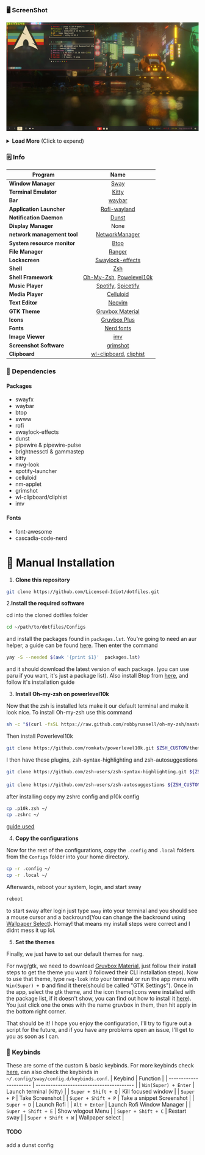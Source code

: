 ### 🖥️ ScreenShot

![](preview/1.png)


<details>
<summary><b>Load More</b> <span style="font-size:14px;">(Click to expend) </span> </summary>

![](preview/2.png)

![](preview/3.png)

![](preview/4.png)
</details>

### 🗒️ Info

|Program|Name|
| - | :--: |
|**Window Manager**|[Sway](https://github.com/WillPower3309/swayfx)|
|**Terminal Emulator**|[Kitty](https://github.com/kovidgoyal/kitty)|
|**Bar**|[waybar](https://github.com/Alexays/Waybar)|
|**Application Launcher**|[Rofi-wayland](https://github.com/lbonn/rofi)|
|**Notification Daemon**|[Dunst](https://github.com/dunst-project/dunst)|
|**Display Manager**|None|
|**network management tool**|[NetworkManager](https://networkmanager.dev/)|
|**System resource monitor**|[Btop](https://github.com/aristocratos/btop)|
|**File Manager**|[Ranger](https://github.com/ranger/ranger)|
|**Lockscreen**|[Swaylock-effects](https://github.com/mortie/swaylock-effects)|
|**Shell**|[Zsh](https://www.zsh.org/)|
|**Shell Framework**|[Oh-My-Zsh](https://github.com/ohmyzsh/ohmyzsh), [Powelevel10k](https://github.com/romkatv/powerlevel10k)|
|**Music Player**|[Spotify](https://github.com/kpcyrd/spotify-launcher), [Spicetify](https://spicetify.app/)|
|**Media Player**|[Celluloid](https://celluloid-player.github.io/)|
|**Text Editor**|[Neovim](https://github.com/neovim/neovim)|
|**GTK Theme**|[Gruvbox Material](https://github.com/Fausto-Korpsvart/Gruvbox-GTK-Theme)|
|**Icons**|[Gruvbox Plus](https://github.com/SylEleuth/gruvbox-plus-icon-pack)|
|**Fonts**|[Nerd fonts](https://github.com/ryanoasis/nerd-fonts)|
|**Image Viewer**|[imv](https://sr.ht/~exec64/imv/)|
|**Screenshot Software**|[grimshot](https://github.com/swaywm/sway/blob/master/contrib/grimshot)|
|**Clipboard**|[wl-clipboard](https://github.com/bugaevc/wl-clipboard), [cliphist](https://github.com/sentriz/cliphist)|

### 🔨 Dependencies
#### Packages
  - swayfx
  - waybar
  - btop
  - swww
  - rofi
  - swaylock-effects
  - dunst
  - pipewire & pipewire-pulse
  - brightnessctl & gammastep
  - kitty
  - nwg-look
  - spotify-launcher
  - celluloid
  - nm-applet
  - grimshot
  - wl-clipboard/cliphist
  - imv
#### Fonts
  - font-awesome
  - cascadia-code-nerd


# 🚀 Manual Installation
1. **Clone this repository**
```bash
git clone https://github.com/Licensed-Idiot/dotfiles.git
```

2.**Install the required software**

cd into the cloned dotfiles folder
```bash
cd ~/path/to/dotfiles/Configs
```
and install the packages found in `packages.lst`.
You're going to need an aur helper, a guide can be found [here](https://itsfoss.com/install-yay-arch-linux/). Then enter the command
```bash
yay -S --needed $(awk '{print $1}'  packages.lst)
```
and it should download the latest version of each package. (you can use paru if you want, it's just a package list).
Also install Btop from [here](https://github.com/aristocratos/btop?tab=readme-ov-file#installation), and follow it's installation guide

3. **Install Oh-my-zsh on powerlevel10k**

Now that the zsh is installed lets make it our default terminal and make it look nice.
To install Oh-my-zsh use this command
```bash
sh -c "$(curl -fsSL https://raw.github.com/robbyrussell/oh-my-zsh/master/tools/install.sh)"
```
Then install Powerlevel10k
```bash
git clone https://github.com/romkatv/powerlevel10k.git $ZSH_CUSTOM/themes/powerlevel10k
```
I then have these plugins, zsh-syntax-highlighting and zsh-autosuggestions
```bash
git clone https://github.com/zsh-users/zsh-syntax-highlighting.git ${ZSH_CUSTOM:-~/.oh-my-zsh/custom}/plugins/zsh-syntax-highlighting

git clone https://github.com/zsh-users/zsh-autosuggestions ${ZSH_CUSTOM:-~/.oh-my-zsh/custom}/plugins/zsh-autosuggestions
```
after installing copy my zshrc config and p10k config
```bash
cp .p10k.zsh ~/
cp .zshrc ~/
```
[guide used](https://dev.to/abdfnx/oh-my-zsh-powerlevel10k-cool-terminal-1no0)

4. **Copy the configurations**

Now for the rest of the configurations, copy the `.config` and `.local` folders from the `Configs` folder into your home directory.
```bash
cp -r .config ~/
cp -r .local ~/
```
Afterwards, reboot your system, login, and start sway
```bash
reboot
```
to start sway after login just type `sway` into your terminal and you should see a mouse cursor and a backround(You can change the backround using [Wallpaper Select](#-keybinds)). 
Horray! that means my install steps were correct and I didnt mess it up lol.

5. **Set the themes**

Finally, we just have to set our default themes for nwg.

For nwg/gtk, we need to download [Gruvbox Material](https://github.com/Fausto-Korpsvart/Gruvbox-GTK-Theme), just follow their install steps to get the theme you want (I followed their CLI installation steps). 
Now to use that theme, type `nwg-look` into your terminal or run the app menu with `Win(Super) + D` and find it there(should be called "GTK Settings").
Once in the app, select the gtk theme, and the icon theme(icons were installed with the package list, if it doesn't show, you can find out how to install it [here](https://github.com/SylEleuth/gruvbox-plus-icon-pack)). You just click one the ones with the name gruvbox in them, then hit apply in the bottom right corner.

That should be it! I hope you enjoy the configuration, I'll try to figure out a script for the future, and if you have any problems open an issue, I'll get to you as soon as I can.

### 🔑 Keybinds 
These are some of the custom & basic keybinds. For more keybinds check [here](https://depau.github.io/sway-cheatsheet/), can also check the keybinds in `~/.config/sway/config.d/keybinds.conf`.
|        Keybind         |                 Function                 |
| ---------------------- | ---------------------------------------- |
| `Win(Super) + Enter`   | Launch terminal (kitty)                  |
| `Super + Shift + Q`    | Kill focused window                      |
| `Super + P`            | Take Screenshot                          |
| `Super + Shift + P`    | Take a snippet Screenshot                |
| `Super + D`            | Launch Rofi                               |
| `Alt + Enter`          | Launch Rofi Window Manager                |
| `Super + Shift + E`    | Show wlogout Menu                        |
| `Super + Shift + C`    | Restart sway                             |
| `Super + Shift + W`    | Wallpaper select                         |

#### TODO 
add a dunst config
